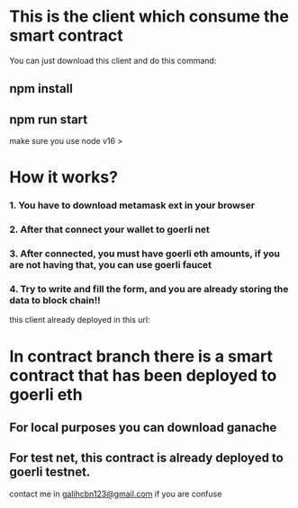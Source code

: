 # This is the client which consume the smart contract

You can just download this client and do this command:

## npm install

## npm run start

make sure you use node v16 >

# How it works?

### 1. You have to download metamask ext in your browser

### 2. After that connect your wallet to goerli net

### 3. After connected, you must have goerli eth amounts, if you are not having that, you can use goerli faucet

### 4. Try to write and fill the form, and you are already storing the data to block chain!!

this client already deployed in this url: 


# In contract branch there is a smart contract that has been deployed to goerli eth

## For local purposes you can download ganache

## For test net, this contract is already deployed to goerli testnet.

contact me in galihcbn123@gmail.com if you are confuse
